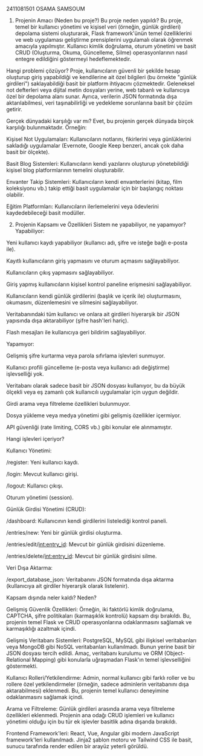 2411081501
OSAMA SAMSOUM

1. Projenin Amacı (Neden bu proje?)
Bu proje neden yapıldı?
Bu proje, temel bir kullanıcı yönetimi ve kişisel veri (örneğin, günlük girdileri) depolama sistemi oluşturarak, Flask framework'ünün temel özelliklerini ve web uygulaması geliştirme prensiplerini uygulamalı olarak öğrenmek amacıyla yapılmıştır. Kullanıcı kimlik doğrulama, oturum yönetimi ve basit CRUD (Oluşturma, Okuma, Güncelleme, Silme) operasyonlarının nasıl entegre edildiğini göstermeyi hedeflemektedir.

Hangi problemi çözüyor?
Proje, kullanıcıların güvenli bir şekilde hesap oluşturup giriş yapabildiği ve kendilerine ait özel bilgileri (bu örnekte "günlük girdileri") saklayabildiği basit bir platform ihtiyacını çözmektedir. Geleneksel not defterleri veya dijital metin dosyaları yerine, web tabanlı ve kullanıcıya özel bir depolama alanı sunar. Ayrıca, verilerin JSON formatında dışa aktarılabilmesi, veri taşınabilirliği ve yedekleme sorunlarına basit bir çözüm getirir.

Gerçek dünyadaki karşılığı var mı?
Evet, bu projenin gerçek dünyada birçok karşılığı bulunmaktadır. Örneğin:

Kişisel Not Uygulamaları: Kullanıcıların notlarını, fikirlerini veya günlüklerini sakladığı uygulamalar (Evernote, Google Keep benzeri, ancak çok daha basit bir ölçekte).

Basit Blog Sistemleri: Kullanıcıların kendi yazılarını oluşturup yönetebildiği kişisel blog platformlarının temelini oluşturabilir.

Envanter Takip Sistemleri: Kullanıcıların kendi envanterlerini (kitap, film koleksiyonu vb.) takip ettiği basit uygulamalar için bir başlangıç noktası olabilir.

Eğitim Platformları: Kullanıcıların ilerlemelerini veya ödevlerini kaydedebileceği basit modüller.

2. Projenin Kapsamı ve Özellikleri
Sistem ne yapabiliyor, ne yapamıyor?
Yapabiliyor:

Yeni kullanıcı kaydı yapabiliyor (kullanıcı adı, şifre ve isteğe bağlı e-posta ile).

Kayıtlı kullanıcıların giriş yapmasını ve oturum açmasını sağlayabiliyor.

Kullanıcıların çıkış yapmasını sağlayabiliyor.

Giriş yapmış kullanıcıların kişisel kontrol paneline erişmesini sağlayabiliyor.

Kullanıcıların kendi günlük girdilerini (başlık ve içerik ile) oluşturmasını, okumasını, düzenlemesini ve silmesini sağlayabiliyor.

Veritabanındaki tüm kullanıcı ve onlara ait girdileri hiyerarşik bir JSON yapısında dışa aktarabiliyor (şifre hash'leri hariç).

Flash mesajları ile kullanıcıya geri bildirim sağlayabiliyor.

Yapamıyor:

Gelişmiş şifre kurtarma veya parola sıfırlama işlevleri sunmuyor.

Kullanıcı profili güncelleme (e-posta veya kullanıcı adı değiştirme) işlevselliği yok.

Veritabanı olarak sadece basit bir JSON dosyası kullanıyor, bu da büyük ölçekli veya eş zamanlı çok kullanıcılı uygulamalar için uygun değildir.

Girdi arama veya filtreleme özellikleri bulunmuyor.

Dosya yükleme veya medya yönetimi gibi gelişmiş özellikler içermiyor.

API güvenliği (rate limiting, CORS vb.) gibi konular ele alınmamıştır.

Hangi işlevleri içeriyor?

Kullanıcı Yönetimi:

/register: Yeni kullanıcı kaydı.

/login: Mevcut kullanıcı girişi.

/logout: Kullanıcı çıkışı.

Oturum yönetimi (session).

Günlük Girdisi Yönetimi (CRUD):

/dashboard: Kullanıcının kendi girdilerini listelediği kontrol paneli.

/entries/new: Yeni bir günlük girdisi oluşturma.

/entries/edit/<int:entry_id>: Mevcut bir günlük girdisini düzenleme.

/entries/delete/<int:entry_id>: Mevcut bir günlük girdisini silme.

Veri Dışa Aktarma:

/export_database_json: Veritabanını JSON formatında dışa aktarma (kullanıcıya ait girdiler hiyerarşik olarak listelenir).

Kapsam dışında neler kaldı? Neden?

Gelişmiş Güvenlik Özellikleri: Örneğin, iki faktörlü kimlik doğrulama, CAPTCHA, şifre politikaları (karmaşıklık kontrolü) kapsam dışı bırakıldı. Bu, projenin temel Flask ve CRUD operasyonlarına odaklanmasını sağlamak ve karmaşıklığı azaltmak içindi.

Gelişmiş Veritabanı Sistemleri: PostgreSQL, MySQL gibi ilişkisel veritabanları veya MongoDB gibi NoSQL veritabanları kullanılmadı. Bunun yerine basit bir JSON dosyası tercih edildi. Amaç, veritabanı kurulumu ve ORM (Object-Relational Mapping) gibi konularla uğraşmadan Flask'ın temel işlevselliğini göstermekti.

Kullanıcı Rolleri/Yetkilendirme: Admin, normal kullanıcı gibi farklı roller ve bu rollere özel yetkilendirmeler (örneğin, sadece adminlerin veritabanını dışa aktarabilmesi) eklenmedi. Bu, projenin temel kullanıcı deneyimine odaklanmasını sağlamak içindi.

Arama ve Filtreleme: Günlük girdileri arasında arama veya filtreleme özellikleri eklenmedi. Projenin ana odağı CRUD işlemleri ve kullanıcı yönetimi olduğu için bu tür ek işlevler basitlik adına dışarıda bırakıldı.

Frontend Framework'leri: React, Vue, Angular gibi modern JavaScript framework'leri kullanılmadı. Jinja2 şablon motoru ve Tailwind CSS ile basit, sunucu tarafında render edilen bir arayüz yeterli görüldü.